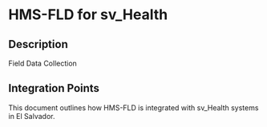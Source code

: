 # HMS-FLD for sv_Health

## Description

Field Data Collection

## Integration Points

This document outlines how HMS-FLD is integrated with sv_Health systems in El Salvador.
